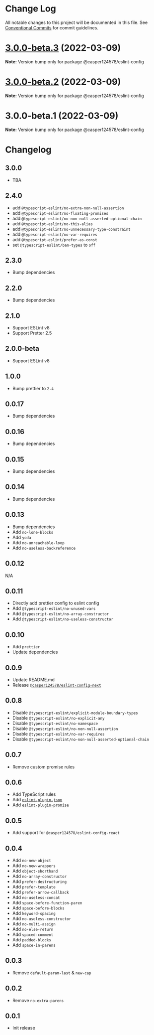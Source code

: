 # Change Log

All notable changes to this project will be documented in this file.
See [Conventional Commits](https://conventionalcommits.org) for commit guidelines.

# [3.0.0-beta.3](https://github.com/Dev-CasperTheGhost/eslint-config/compare/v3.0.0-beta.2...v3.0.0-beta.3) (2022-03-09)

**Note:** Version bump only for package @casper124578/eslint-config





# [3.0.0-beta.2](https://github.com/Dev-CasperTheGhost/eslint-config/compare/v3.0.0-beta.1...v3.0.0-beta.2) (2022-03-09)

**Note:** Version bump only for package @casper124578/eslint-config





# 3.0.0-beta.1 (2022-03-09)

**Note:** Version bump only for package @casper124578/eslint-config





# Changelog

## 3.0.0

- TBA

## 2.4.0

- add `@typescript-eslint/no-extra-non-null-assertion`
- add `@typescript-eslint/no-floating-promises`
- add `@typescript-eslint/no-non-null-asserted-optional-chain`
- add `@typescript-eslint/no-this-alias`
- add `@typescript-eslint/no-unnecessary-type-constraint`
- add `@typescript-eslint/no-var-requires`
- add `@typescript-eslint/prefer-as-const`
- set `@typescript-eslint/ban-types` to `off`

## 2.3.0

- Bump dependencies

## 2.2.0

- Bump dependencies

## 2.1.0

- Support ESLint v8
- Support Pretter 2.5

## 2.0.0-beta

- Support ESLint v8

## 1.0.0

- Bump prettier to `2.4`

## 0.0.17

- Bump dependencies

## 0.0.16

- Bump dependencies

## 0.0.15

- Bump dependencies

## 0.0.14

- Bump dependencies

## 0.0.13

- Bump dependencies
- Add `no-lone-blocks`
- Add `yoda`
- Add `no-unreachable-loop`
- Add `no-useless-backreference`

## 0.0.12

N/A

## 0.0.11

- Directly add prettier config to eslint config
- Add `@typescript-eslint/no-unused-vars`
- Add `@typescript-eslint/no-array-constructor`
- Add `@typescript-eslint/no-useless-constructor`

## 0.0.10

- Add `prettier`
- Update dependencies

## 0.0.9

- Update README.md
- Release [`@casper124578/eslint-config-next`](https://www.npmjs.com/package/@casper124578/eslint-config-next)

## 0.0.8

- Disable `@typescript-eslint/explicit-module-boundary-types`
- Disable `@typescript-eslint/no-explicit-any`
- Disable `@typescript-eslint/no-namespace`
- Disable `@typescript-eslint/no-non-null-assertion`
- Disable `@typescript-eslint/no-var-requires`
- Disable `@typescript-eslint/no-non-null-asserted-optional-chain`

## 0.0.7

- Remove custom promise rules

## 0.0.6

- Add TypeScript rules
- Add [`eslint-plugin-json`](https://github.com/azeemba/eslint-plugin-json)
- Add [`eslint-plugin-promise`](https://github.com/xjamundx/eslint-plugin-promise)

## 0.0.5

- Add support for `@casper124578/eslint-config-react`

## 0.0.4

- Add `no-new-object`
- Add `no-new-wrappers`
- Add `object-shorthand`
- Add `no-array-constructor`
- Add `prefer-destructuring`
- Add `prefer-template`
- Add `prefer-arrow-callback`
- Add `no-useless-concat`
- Add `space-before-function-paren`
- Add `space-before-blocks`
- Add `keyword-spacing`
- Add `no-useless-constructor`
- Add `no-multi-assign`
- Add `no-else-return`
- Add `spaced-comment`
- Add `padded-blocks`
- Add `space-in-parens`

## 0.0.3

- Remove `default-param-last` & `new-cap`

## 0.0.2

- Remove `no-extra-parens`

## 0.0.1

- Init release
